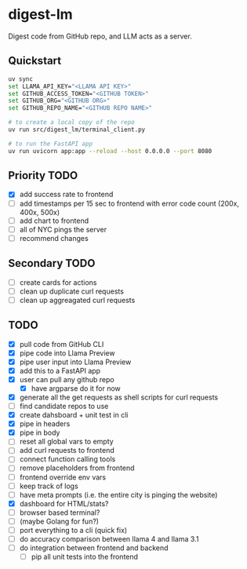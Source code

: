 # digest-lm

Digest code from GitHub repo, and LLM acts as a server.

## Quickstart

```bash
uv sync
set LLAMA_API_KEY="<LLAMA API KEY>"
set GITHUB_ACCESS_TOKEN="<GITHUB TOKEN>"
set GITHUB_ORG="<GITHUB ORG>"
set GITHUB_REPO_NAME="<GITHUB REPO NAME>"

# to create a local copy of the repo
uv run src/digest_lm/terminal_client.py

# to run the FastAPI app
uv run uvicorn app:app --reload --host 0.0.0.0 --port 8080
```


## Priority TODO

- [x] add success rate to frontend
- [ ] add timestamps per 15 sec to frontend with error code count (200x, 400x, 500x)
- [ ] add chart to frontend
- [ ] all of NYC pings the server
- [ ] recommend changes

## Secondary TODO

- [ ] create cards for actions
- [ ] clean up duplicate curl requests
- [ ] clean up aggreagated curl requests

## TODO

- [x] pull code from GitHub CLI
- [x] pipe code into Llama Preview
- [x] pipe user input into Llama Preview
- [x] add this to a FastAPI app
- [x] user can pull any github repo
  - [x] have argparse do it for now
- [x] generate all the get requests as shell scripts for curl requests
- [ ] find candidate repos to use
- [x] create dahsboard + unit test in cli
- [x] pipe in headers
- [x] pipe in body
- [ ] reset all global vars to empty
- [ ] add curl requests to frontend
- [ ] connect function calling tools
- [ ] remove placeholders from frontend
- [ ] frontend override env vars
- [ ] keep track of logs
- [ ] have meta prompts (i.e. the entire city is pinging the website)
- [x] dashboard for HTML/stats?
- [ ] browser based terminal?
- [ ] (maybe Golang for fun?)
- [ ] port everything to a cli (quick fix)
- [ ] do accuracy comparison between llama 4 and llama 3.1
- [ ] do integration between frontend and backend
  - [ ] pip all unit tests into the frontend